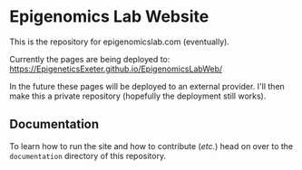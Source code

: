 # Epigenomics Lab Website
This is the repository for epigenomicslab.com (eventually).

Currently the pages are being deployed to:
https://EpigeneticsExeter.github.io/EpigenomicsLabWeb/

In the future these pages will be deployed to an external provider. I'll then
make this a private repository (hopefully the deployment still works).

## Documentation

To learn how to run the site and how to contribute (*etc.*) head on over to the
`documentation` directory of this repository.
